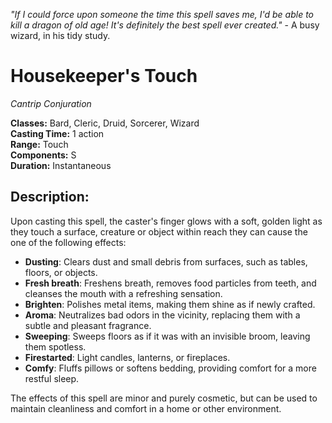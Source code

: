 *"If I could force upon someone the time this spell saves me, I'd be able to kill a dragon of old age! It's definitely the best spell ever created."* - A busy wizard, in his tidy study.

# Housekeeper's Touch

*Cantrip Conjuration*

**Classes:** Bard, Cleric, Druid, Sorcerer, Wizard  
**Casting Time:** 1 action  
**Range:** Touch  
**Components:** S  
**Duration:** Instantaneous 

## Description:
Upon casting this spell, the caster's finger glows with a soft, golden light as they touch a surface, creature or object within reach they can cause the one of the following effects:

- **Dusting**: Clears dust and small debris from surfaces, such as tables, floors, or objects. 
- **Fresh breath**: Freshens breath, removes food particles from teeth, and cleanses the mouth with a refreshing sensation. 
- **Brighten**: Polishes metal items, making them shine as if newly crafted. 
- **Aroma**: Neutralizes bad odors in the vicinity, replacing them with a subtle and pleasant fragrance. 
- **Sweeping**: Sweeps floors as if it was with an invisible broom, leaving them spotless. 
- **Firestarted**: Light candles, lanterns, or fireplaces. 
- **Comfy**: Fluffs pillows or softens bedding, providing comfort for a more restful sleep. 

The effects of this spell are minor and purely cosmetic, but can be used to maintain cleanliness and comfort in a home or other environment.
